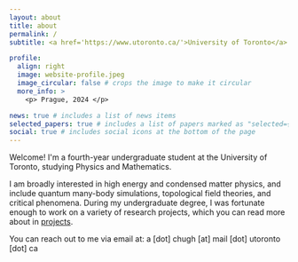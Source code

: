 ```yaml
---
layout: about
title: about
permalink: /
subtitle: <a href='https://www.utoronto.ca/'>University of Toronto</a>

profile:
  align: right
  image: website-profile.jpeg
  image_circular: false # crops the image to make it circular
  more_info: >
    <p> Prague, 2024 </p>

news: true # includes a list of news items
selected_papers: true # includes a list of papers marked as "selected={true}"
social: true # includes social icons at the bottom of the page
---
```


Welcome! I'm a fourth-year undergraduate student at the University of Toronto, studying Physics and Mathematics.

I am broadly interested in high energy and condensed matter physics, and include quantum many-body simulations, topological field theories, and critical phenomena. During my undergraduate degree, I was fortunate enough to work on a variety of research projects, which you can read more about in [projects](/projects).

You can reach out to me via email at: a [dot] chugh [at] mail [dot] utoronto [dot] ca
